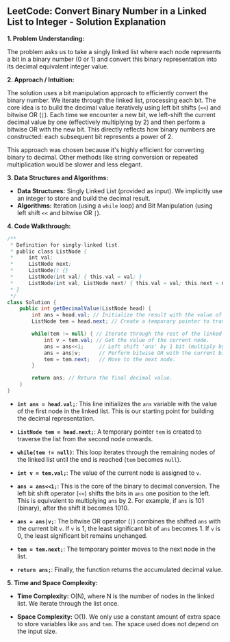 ## LeetCode: Convert Binary Number in a Linked List to Integer - Solution Explanation

**1. Problem Understanding:**

The problem asks us to take a singly linked list where each node represents a bit in a binary number (0 or 1) and convert this binary representation into its decimal equivalent integer value.


**2. Approach / Intuition:**

The solution uses a bit manipulation approach to efficiently convert the binary number.  We iterate through the linked list, processing each bit.  The core idea is to build the decimal value iteratively using left bit shifts (`<<`) and bitwise OR (`|`).  Each time we encounter a new bit, we left-shift the current decimal value by one (effectively multiplying by 2) and then perform a bitwise OR with the new bit. This directly reflects how binary numbers are constructed: each subsequent bit represents a power of 2.

This approach was chosen because it's highly efficient for converting binary to decimal.  Other methods like string conversion or repeated multiplication would be slower and less elegant.


**3. Data Structures and Algorithms:**

* **Data Structures:** Singly Linked List (provided as input).  We implicitly use an integer to store and build the decimal result.
* **Algorithms:**  Iteration (using a `while` loop) and Bit Manipulation (using left shift `<<` and bitwise OR `|`).


**4. Code Walkthrough:**

```java
/**
 * Definition for singly-linked list.
 * public class ListNode {
 *     int val;
 *     ListNode next;
 *     ListNode() {}
 *     ListNode(int val) { this.val = val; }
 *     ListNode(int val, ListNode next) { this.val = val; this.next = next; }
 * }
 */
class Solution {
    public int getDecimalValue(ListNode head) {
        int ans = head.val; // Initialize the result with the value of the first node.
        ListNode tem = head.next; // Create a temporary pointer to traverse the list.

        while(tem != null) { // Iterate through the rest of the linked list.
            int v = tem.val; // Get the value of the current node.
            ans = ans<<1;     // Left shift 'ans' by 1 bit (multiply by 2).
            ans = ans|v;      // Perform bitwise OR with the current bit 'v'.
            tem = tem.next;   // Move to the next node.
        }

        return ans; // Return the final decimal value.
    }
}
```

* **`int ans = head.val;`**: This line initializes the `ans` variable with the value of the first node in the linked list. This is our starting point for building the decimal representation.

* **`ListNode tem = head.next;`**: A temporary pointer `tem` is created to traverse the list from the second node onwards.

* **`while(tem != null)`**: This loop iterates through the remaining nodes of the linked list until the end is reached (`tem` becomes `null`).

* **`int v = tem.val;`**:  The value of the current node is assigned to `v`.

* **`ans = ans<<1;`**: This is the core of the binary to decimal conversion.  The left bit shift operator (`<<`) shifts the bits in `ans` one position to the left. This is equivalent to multiplying `ans` by 2.  For example, if `ans` is 101 (binary), after the shift it becomes 1010.

* **`ans = ans|v;`**: The bitwise OR operator (`|`) combines the shifted `ans` with the current bit `v`.  If `v` is 1, the least significant bit of `ans` becomes 1. If `v` is 0, the least significant bit remains unchanged.

* **`tem = tem.next;`**:  The temporary pointer moves to the next node in the list.

* **`return ans;`**:  Finally, the function returns the accumulated decimal value.


**5. Time and Space Complexity:**

* **Time Complexity:** O(N), where N is the number of nodes in the linked list. We iterate through the list once.

* **Space Complexity:** O(1). We only use a constant amount of extra space to store variables like `ans` and `tem`.  The space used does not depend on the input size.
